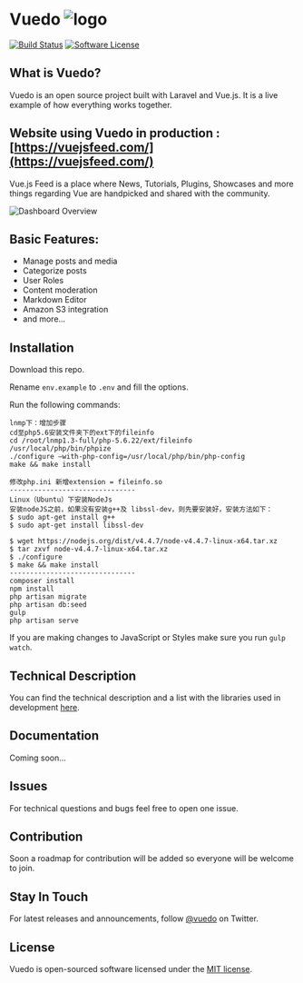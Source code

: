 
# Vuedo ![logo](http://i.imgur.com/iBEAx7O.png?2)
[![Build Status](https://travis-ci.org/Vuedo/vuedo.svg?branch=master)](https://travis-ci.org/Vuedo/vuedo) [![Software License](https://img.shields.io/badge/license-MIT-brightgreen.svg?style=flat)](LICENSE)

## What is Vuedo?

Vuedo is an open source project built with Laravel and Vue.js. It is a live example of how everything works together.

## Website using Vuedo in production : [https://vuejsfeed.com/](https://vuejsfeed.com/)

Vue.js Feed is a place where News, Tutorials, Plugins, Showcases and more things regarding Vue are handpicked and shared with the community.

![Dashboard Overview](http://i.imgur.com/4AdbjsF.gif)

## Basic Features:

* Manage posts and media
* Categorize posts
* User Roles
* Content moderation
* Markdown Editor
* Amazon S3 integration
* and more...

## Installation

Download this repo.

Rename `env.example` to `.env` and fill the options.

Run the following commands:

```
lnmp下：增加步骤
cd至php5.6安装文件夹下的ext下的fileinfo
cd /root/lnmp1.3-full/php-5.6.22/ext/fileinfo
/usr/local/php/bin/phpize
./configure –with-php-config=/usr/local/php/bin/php-config
make && make install

修改php.ini 新增extension = fileinfo.so
-------------------------------
Linux（Ubuntu）下安装NodeJs
安装nodeJS之前，如果没有安装g++及 libssl-dev，则先要安装好，安装方法如下：
$ sudo apt-get install g++
$ sudo apt-get install libssl-dev

$ wget https://nodejs.org/dist/v4.4.7/node-v4.4.7-linux-x64.tar.xz
$ tar zxvf node-v4.4.7-linux-x64.tar.xz
$ ./configure
$ make && make install
-------------------------------
composer install
npm install
php artisan migrate
php artisan db:seed
gulp
php artisan serve
```

If you are making changes to JavaScript or Styles make sure you run `gulp watch`.

## Technical Description

You can find the technical description and a list with the libraries used in development [here](https://github.com/Vuedo/vuedo/wiki/Technical-Description).

## Documentation

Coming soon...

## Issues

For technical questions and bugs feel free to open one issue.

## Contribution

Soon a roadmap for contribution will be added so everyone will be welcome to join.

## Stay In Touch

For latest releases and announcements, follow [@vuedo](https://twitter.com/vuedo) on Twitter.

## License

Vuedo is open-sourced software licensed under the [MIT license](https://opensource.org/licenses/MIT).
